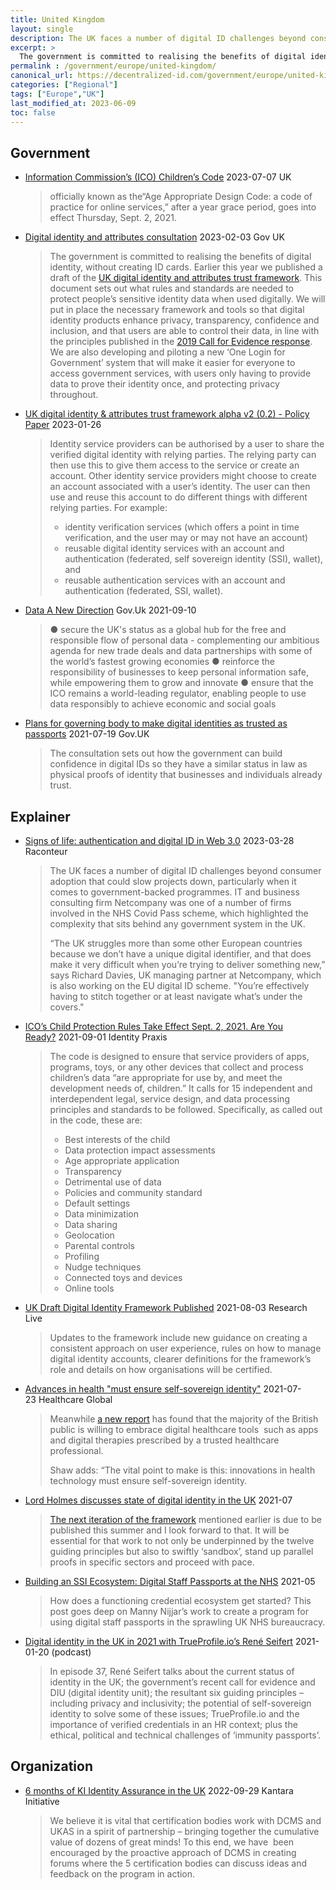 ```yaml
---
title: United Kingdom
layout: single
description: The UK faces a number of digital ID challenges beyond consumer adoption that could slow projects down
excerpt: >
  The government is committed to realising the benefits of digital identity, without creating ID cards. Earlier this year we published a draft of the UK digital identity and attributes trust framework. This document sets out what rules and standards are needed to protect people’s sensitive identity data when used digitally
permalink : /government/europe/united-kingdom/
canonical_url: https://decentralized-id.com/government/europe/united-kingdom/
categories: ["Regional"]
tags: ["Europe","UK"]
last_modified_at: 2023-06-09
toc: false
---
```


## Government
* [Information Commission’s (ICO) Children’s Code](https://ico.org.uk/for-organisations/guide-to-data-protection/ico-codes-of-practice/age-appropriate-design-a-code-of-practice-for-online-services/) 2023-07-07 UK 
  > officially known as the“Age Appropriate Design Code: a code of practice for online services,” after a year grace period, goes into effect Thursday, Sept. 2, 2021.
* [Digital identity and attributes consultation](https://www.gov.uk/government/consultations/digital-identity-and-attributes-consultation/digital-identity-and-attributes-consultation) 2023-02-03 Gov UK
  > The government is committed to realising the benefits of digital identity, without creating ID cards. Earlier this year we published a draft of the [UK digital identity and attributes trust framework](https://www.gov.uk/government/publications/the-uk-digital-identity-and-attributes-trust-framework). This document sets out what rules and standards are needed to protect people’s sensitive identity data when used digitally. We will put in place the necessary framework and tools so that digital identity products enhance privacy, transparency, confidence and inclusion, and that users are able to control their data, in line with the principles published in the [2019 Call for Evidence response](https://www.gov.uk/government/consultations/digital-identity/outcome/digital-identity-call-for-evidence-response). We are also developing and piloting a new ‘One Login for Government’ system that will make it easier for everyone to access government services, with users only having to provide data to prove their identity once, and protecting privacy throughout.
* [UK digital identity & attributes trust framework alpha v2 (0.2) - Policy Paper](https://www.gov.uk/government/publications/uk-digital-identity-attributes-trust-framework-updated-version/uk-digital-identity-and-attributes-trust-framework-alpha-version-2) 2023-01-26
  > Identity service providers can be authorised by a user to share the verified digital identity with relying parties. The relying party can then use this to give them access to the service or create an account. Other identity service providers might choose to create an account associated with a user’s identity. The user can then use and reuse this account to do different things with different relying parties. For example:
  > - identity verification services (which offers a point in time verification, and the user may or may not have an account)
  > - reusable digital identity services with an account and authentication (federated, self sovereign identity (SSI), wallet), and
  > - reusable authentication services with an account and authentication (federated, SSI, wallet).
* [Data A New Direction](https://assets.publishing.service.gov.uk/government/uploads/system/uploads/attachment_data/file/1016395/Data_Reform_Consultation_Document__Accessible_.pdf) Gov.Uk 2021-09-10
  > ● secure the UK's status as a global hub for the free and responsible flow of personal data - complementing our ambitious agenda for new trade deals and data partnerships with some of the world’s fastest growing economies
  > ● reinforce the responsibility of businesses to keep personal information safe, while empowering them to grow and innovate
  > ● ensure that the ICO remains a world-leading regulator, enabling people to use data responsibly to achieve economic and social goals
* [Plans for governing body to make digital identities as trusted as passports](https://www.gov.uk/government/news/plans-for-governing-body-to-make-digital-identities-as-trusted-as-passports) 2021-07-19 Gov.UK
  > The consultation sets out how the government can build confidence in digital IDs so they have a similar status in law as physical proofs of identity that businesses and individuals already trust.

## Explainer
* [Signs of life: authentication and digital ID in Web 3.0](https://www.raconteur.net/insights/harnessing-the-digital-id-paradigm-shift/) 2023-03-28 Raconteur
  > The UK faces a number of digital ID challenges beyond consumer adoption that could slow projects down, particularly when it comes to government-backed programmes. IT and business consulting firm Netcompany was one of a number of firms involved in the NHS Covid Pass scheme, which highlighted the complexity that sits behind any government system in the UK.
  > 
  > “The UK struggles more than some other European countries because we don’t have a unique digital identifier, and that does make it very difficult when you’re trying to deliver something new,” says Richard Davies, UK managing partner at Netcompany, which is also working on the EU digital ID scheme. "You’re effectively having to stitch together or at least navigate what’s under the covers."
* [ICO’s Child Protection Rules Take Effect Sept. 2, 2021. Are You Ready?](https://identitypraxis.com/2021/09/01/icos-child-protection-rules-take-effect-sept-2-2021-are-you-ready/) 2021-09-01 Identity Praxis 
  > The code is designed to ensure that service providers of apps, programs, toys, or any other devices that collect and process children’s data “are appropriate for use by, and meet the development needs of, children.” It calls for 15 independent and interdependent legal, service design, and data processing principles and standards to be followed. Specifically, as called out in the code, these are:
  > - Best interests of the child 
  > - Data protection impact assessments 
  > - Age appropriate application
  > - Transparency 
  > - Detrimental use of data 
  > - Policies and community standard 
  > - Default settings 
  > - Data minimization 
  > - Data sharing 
  > - Geolocation 
  > - Parental controls 
  > - Profiling 
  > - Nudge techniques 
  > - Connected toys and devices 
  > - Online tools
* [UK Draft Digital Identity Framework Published](https://www.research-live.com/article/news/uk-draft-digital-identity-framework-published/id/5087382) 2021-08-03 Research Live
  > Updates to the framework include new guidance on creating a consistent approach on user experience, rules on how to manage digital identity accounts, clearer definitions for the framework’s role and details on how organisations will be certified.
* [Advances in health "must ensure self-sovereign identity"](https://healthcareglobal.com/digital-healthcare/advances-health-must-ensure-self-sovereign-identity?page=1) 2021-07-23 Healthcare Global
  > Meanwhile [a new report](https://orchahealth.com/patients-seek-digital-health-to-reduce-pressure-on-the-nhs/) has found that the majority of the British public is willing to embrace digital healthcare tools  such as apps and digital therapies prescribed by a trusted healthcare professional.
  > 
  > Shaw adds: “The vital point to make is this: innovations in health technology must ensure self-sovereign identity.
* [Lord Holmes discusses state of digital identity in the UK](https://www.biometricupdate.com/202107/lord-holmes-discusses-state-of-digital-identity-in-the-uk) 2021-07
  > [The next iteration of the framework](https://www.biometricupdate.com/202103/uk-government-runs-new-digital-id-system-pilot-for-public-services) mentioned earlier is due to be published this summer and I look forward to that. It will be essential for that work to not only be underpinned by the twelve guiding principles but also to swiftly ‘sandbox’, stand up parallel proofs in specific sectors and proceed with pace.
* [Building an SSI Ecosystem: Digital Staff Passports at the NHS](https://www.windley.com/archives/2021/05/building_an_ssi_ecosystem_digital_staff_passports_at_the_nhs.shtml) 2021-05
  > How does a functioning credential ecosystem get started? This post goes deep on Manny Nijjar’s work to create a program for using digital staff passports in the sprawling UK NHS bureaucracy.
* [Digital identity in the UK in 2021 with TrueProfile.io’s René Seifert](https://www.ubisecure.com/podcast/digital-identity-uk-2021-ssi-trueprofile-rene-seifert/) 2021-01-20 (podcast)
  > In episode 37, René Seifert talks about the current status of identity in the UK; the government’s recent call for evidence and DIU (digital identity unit); the resultant six guiding principles – including privacy and inclusivity; the potential of self-sovereign identity to solve some of these issues; TrueProfile.io and the importance of verified credentials in an HR context; plus the ethical, political and technical challenges of ‘immunity passports’.

## Organization
* [6 months of KI Identity Assurance in the UK](https://kantarainitiative.org/2022/09/29/6-months-of-ki-identity-assurance-in-the-uk/) 2022-09-29 Kantara Initiative 
  > We believe it is vital that certification bodies work with DCMS and UKAS in a spirit of partnership – bringing together the cumulative value of dozens of great minds! To this end, we have  been encouraged by the proactive approach of DCMS in creating forums where the 5 certification bodies can discuss ideas and feedback on the program in action.
